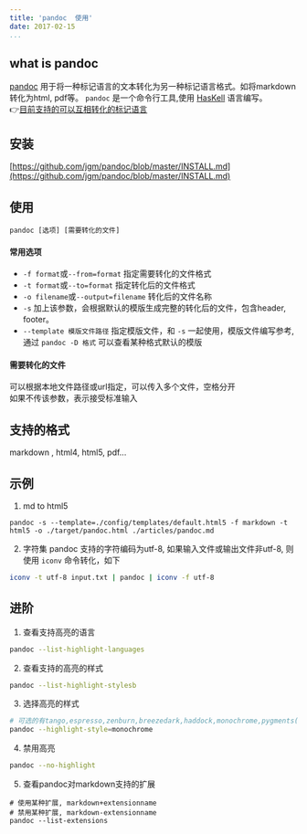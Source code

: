 ```yaml
---
title: 'pandoc  使用'
date: 2017-02-15
...
```


## what is pandoc
  [pandoc](https://github.com/jgm/pandoc) 用于将一种标记语言的文本转化为另一种标记语言格式。如将markdown转化为html, pdf等。  `pandoc` 是一个命令行工具,使用 [HasKell](https://www.haskell.org/) 语言编写。  
  :point_right:[目前支持的可以互相转化的标记语言](http://pandoc.org/index.html)   

## 安装
[https://github.com/jgm/pandoc/blob/master/INSTALL.md](https://github.com/jgm/pandoc/blob/master/INSTALL.md)

## 使用
`pandoc [选项] [需要转化的文件]`

#### 常用选项
- `-f format`或`--from=format` 指定需要转化的文件格式  
- `-t format`或`--to=format` 指定转化后的文件格式
- `-o filename`或`--output=filename` 转化后的文件名称
- `-s` 加上该参数，会根据默认的模版生成完整的转化后的文件，包含header, footer。
- `--template 模版文件路径` 指定模版文件，和 `-s` 一起使用，模版文件编写参考[](), 通过 `pandoc -D 格式` 可以查看某种格式默认的模版

#### 需要转化的文件
可以根据本地文件路径或url指定，可以传入多个文件，空格分开  
如果不传该参数，表示接受标准输入

## 支持的格式
markdown , html4, html5, pdf...

## 示例
1. md to html5
``` {.zsh}
pandoc -s --template=./config/templates/default.html5 -f markdown -t html5 -o ./target/pandoc.html ./articles/pandoc.md
```
2. 字符集
pandoc 支持的字符编码为utf-8, 如果输入文件或输出文件非utf-8, 则使用 `iconv` 命令转化，如下
```zsh
iconv -t utf-8 input.txt | pandoc | iconv -f utf-8
```

## 进阶
1. 查看支持高亮的语言
```zsh
pandoc --list-highlight-languages
```

2. 查看支持的高亮的样式
```zsh
pandoc --list-highlight-stylesb
```

3. 选择高亮的样式
```zsh
# 可选的有tango,espresso,zenburn,breezedark,haddock,monochrome,pygments(默认使用)
pandoc --highlight-style=monochrome
```

4. 禁用高亮
```zsh
pandoc --no-highlight
```

5. 查看pandoc对markdown支持的扩展
``` {.bash}
# 使用某种扩展, markdown+extensionname
# 禁用某种扩展, markdown-extensionname
pandoc --list-extensions
```
